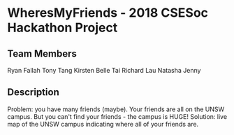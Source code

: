 # WheresMyFriends - 2018 CSESoc Hackathon Project

## Team Members

Ryan Fallah
Tony Tang
Kirsten Belle Tai
Richard Lau
Natasha Jenny

## Description

Problem: you have many friends (maybe). Your friends are all on the UNSW campus. But you can't find your friends - the campus is HUGE!
Solution: live map of the UNSW campus indicating where all of your friends are.
